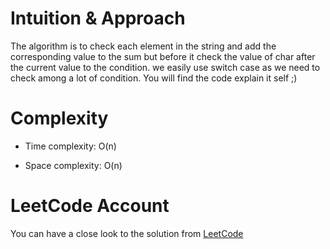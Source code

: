 # Intuition & Approach
The algorithm is to check each element in the string and add the corresponding value to the sum but before it check the value of char after the current value to the condition.
we easily use switch case as we need to check among a lot of condition.
You will find the code explain it self ;)

# Complexity
- Time complexity: O(n)

- Space complexity: O(n)

# LeetCode Account
You can have a close look to the solution from [LeetCode](https://leetcode.com/problems/roman-to-integer/solutions/3270303/switch-case-solution/)